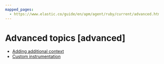 ```yaml
---
mapped_pages:
  - https://www.elastic.co/guide/en/apm/agent/ruby/current/advanced.html
---
```


# Advanced topics [advanced]

* [Adding additional context](/reference/context.md)
* [Custom instrumentation](/reference/custom-instrumentation.md)



